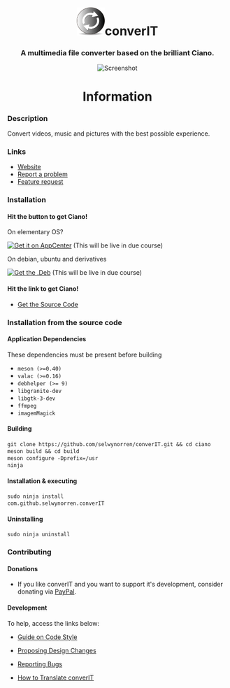 <div align="center">
    <h1>
        <img width="64" height="64" src="https://github.com/selwynorren/converIT/blob/master/data/images/com.github.selwynorren.converIT.png" alt="Icon">converIT</h1>
  <h3 align="center">A multimedia file converter based on the brilliant Ciano.</h3>
</div>

<p align="center">
    <img src="https://github.com/selwynorren/converIT/blob/master/data/images/screenshots.png" alt="Screenshot">
</p>

<div class="center">
  <h1 align="center">Information</h1>
</div>


### Description

Convert videos, music and pictures with the best possible experience.

### Links

- [Website](https://selwynorren.github.io/converIT)
- [Report a problem](https://github.com/selwynorren/converIT/issues/new?template=bug_report.md)
- [Feature request](https://github.com/selwynorren/converIT/issues/new?template=feature_request.md)

### Installation

#### Hit the button to get Ciano!

On elementary OS?

[![Get it on AppCenter](https://appcenter.elementary.io/badge.svg)](https://appcenter.elementary.io/com.github.selwynorren.convertIT) (This will be live in due course)

On debian, ubuntu and derivatives

[![Get the .Deb](https://selwynorren.github.io/converIT/img/badge.svg)](https://github.com/selwynorren/converIT/releases/download/0.0.1/com.github.selwynorren.converIT_0.0.1_amd64.deb) (This will be live in due course)

#### Hit the link to get Ciano!

<!--- [Get the Flatpak](https://flathub.org/repo/appstream/com.github.robertsanseries.ciano.flatpakref)-->

- [Get the Source Code](https://github.com/selwynorren/converIT/archive/master.zip)

### Installation from the source code

#### Application Dependencies
These dependencies must be present before building
 - `meson (>=0.40)`
 - `valac (>=0.16)`
 - `debhelper (>= 9)`
 - `libgranite-dev`
 - `libgtk-3-dev`
 - `ffmpeg`
 - `imagemMagick`

 #### Building

```
git clone https://github.com/selwynorren/converIT.git && cd ciano
meson build && cd build
meson configure -Dprefix=/usr
ninja
```

#### Installation & executing
```
sudo ninja install
com.github.selwynorren.converIT
```

#### Uninstalling

```
sudo ninja uninstall
```

### Contributing

#### Donations
 - If you like converIT and you want to support it's development, consider donating via [PayPal](https://www.paypal.com/cgi-bin/webscr?cmd=_s-xclick&hosted_button_id=KFK8QK4E9ZQSL).

#### Development
To help, access the links below:

- [Guide on Code Style](https://github.com/selwynorren/converIT/wiki/Guide-on-code-style)

- [Proposing Design Changes](https://github.com/selwynorren/converIT/wiki/Proposing-Design-Changes)

- [Reporting Bugs](https://github.com/selwynorren/converIT/wiki/Reporting-Bugs)

- [How to Translate converIT](https://github.com/selwynorren/converIT/wiki/Translate)

